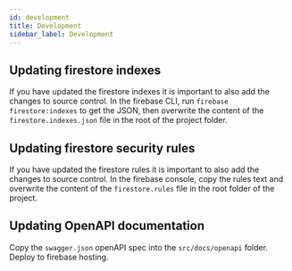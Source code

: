 ```yaml
---
id: development
title: Development
sidebar_label: Development
---
```


## Updating firestore indexes

If you have updated the firestore indexes it is important to also add the changes to source control. In the firebase CLI, run `firebase firestore:indexes` to get the JSON, then overwrite the content of the `firestore.indexes.json` file in the root of the project folder.

## Updating firestore security rules

If you have updated the firestore rules it is important to also add the changes to source control. In the firebase console, copy the rules text and overwrite the content of the `firestore.rules` file in the root folder of the project.

## Updating OpenAPI documentation

Copy the `swagger.json` openAPI spec into the `src/docs/openapi` folder. Deploy to firebase hosting.